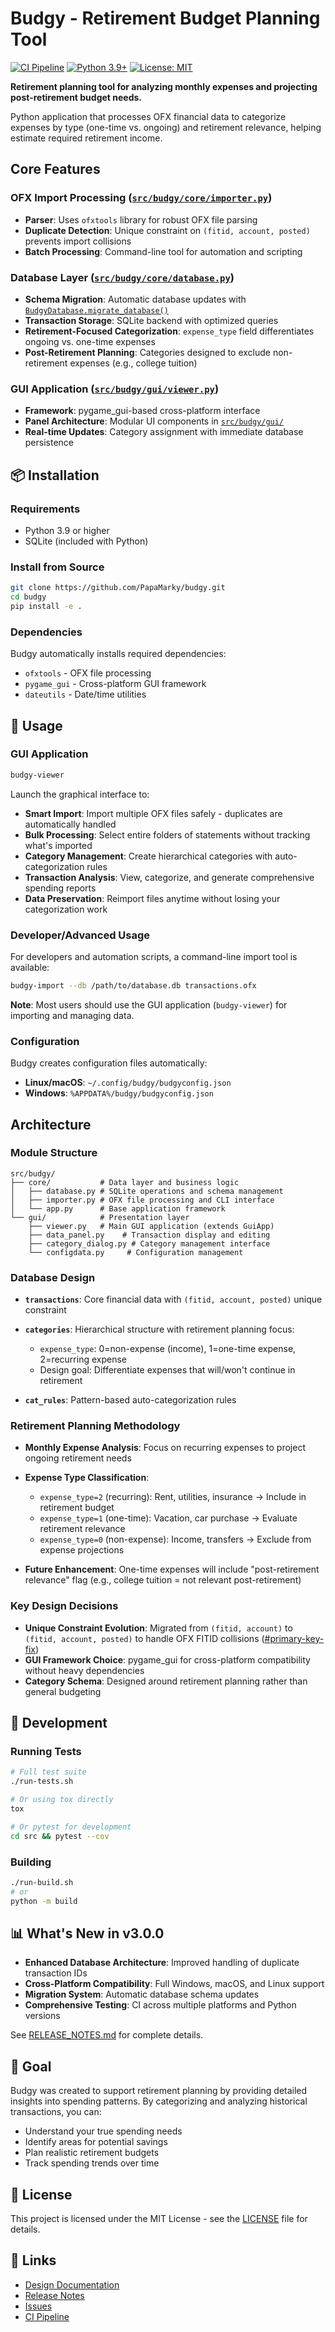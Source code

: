 # Budgy - Retirement Budget Planning Tool

[![CI Pipeline](https://github.com/PapaMarky/budgy/actions/workflows/test.yml/badge.svg)](https://github.com/PapaMarky/budgy/actions/workflows/test.yml)
[![Python 3.9+](https://img.shields.io/badge/python-3.9+-blue.svg)](https://www.python.org/downloads/)
[![License: MIT](https://img.shields.io/badge/License-MIT-yellow.svg)](https://opensource.org/licenses/MIT)

**Retirement planning tool for analyzing monthly expenses and projecting post-retirement budget needs.**

Python application that processes OFX financial data to categorize expenses by type (one-time vs. ongoing) and retirement relevance, helping estimate required retirement income.

## Core Features

### OFX Import Processing ([`src/budgy/core/importer.py`](src/budgy/core/importer.py))

- **Parser**: Uses `ofxtools` library for robust OFX file parsing
- **Duplicate Detection**: Unique constraint on `(fitid, account, posted)` prevents import collisions
- **Batch Processing**: Command-line tool for automation and scripting

### Database Layer ([`src/budgy/core/database.py`](src/budgy/core/database.py))

- **Schema Migration**: Automatic database updates with [`BudgyDatabase.migrate_database()`](src/budgy/core/database.py#L85)
- **Transaction Storage**: SQLite backend with optimized queries
- **Retirement-Focused Categorization**: `expense_type` field differentiates ongoing vs. one-time expenses
- **Post-Retirement Planning**: Categories designed to exclude non-retirement expenses (e.g., college tuition)

### GUI Application ([`src/budgy/gui/viewer.py`](src/budgy/gui/viewer.py))

- **Framework**: pygame_gui-based cross-platform interface
- **Panel Architecture**: Modular UI components in [`src/budgy/gui/`](src/budgy/gui/)
- **Real-time Updates**: Category assignment with immediate database persistence

## 📦 Installation

### Requirements

- Python 3.9 or higher
- SQLite (included with Python)

### Install from Source
```bash
git clone https://github.com/PapaMarky/budgy.git
cd budgy
pip install -e .
```

### Dependencies
Budgy automatically installs required dependencies:

- `ofxtools` - OFX file processing
- `pygame_gui` - Cross-platform GUI framework
- `dateutils` - Date/time utilities

## 🔧 Usage

### GUI Application
```bash
budgy-viewer
```
Launch the graphical interface to:

- **Smart Import**: Import multiple OFX files safely - duplicates are automatically handled
- **Bulk Processing**: Select entire folders of statements without tracking what's imported
- **Category Management**: Create hierarchical categories with auto-categorization rules
- **Transaction Analysis**: View, categorize, and generate comprehensive spending reports
- **Data Preservation**: Reimport files anytime without losing your categorization work

### Developer/Advanced Usage
For developers and automation scripts, a command-line import tool is available:
```bash
budgy-import --db /path/to/database.db transactions.ofx
```
**Note**: Most users should use the GUI application (`budgy-viewer`) for importing and managing data.

### Configuration
Budgy creates configuration files automatically:

- **Linux/macOS**: `~/.config/budgy/budgyconfig.json`
- **Windows**: `%APPDATA%/budgy/budgyconfig.json`

## Architecture

### Module Structure
```
src/budgy/
├── core/           # Data layer and business logic
│   ├── database.py # SQLite operations and schema management
│   ├── importer.py # OFX file processing and CLI interface
│   └── app.py      # Base application framework
└── gui/            # Presentation layer
    ├── viewer.py   # Main GUI application (extends GuiApp)
    ├── data_panel.py    # Transaction display and editing
    ├── category_dialog.py # Category management interface
    └── configdata.py     # Configuration management
```

### Database Design

- **`transactions`**: Core financial data with `(fitid, account, posted)` unique constraint
- **`categories`**: Hierarchical structure with retirement planning focus:

  - `expense_type`: 0=non-expense (income), 1=one-time expense, 2=recurring expense
  - Design goal: Differentiate expenses that will/won't continue in retirement
- **`cat_rules`**: Pattern-based auto-categorization rules

### Retirement Planning Methodology

- **Monthly Expense Analysis**: Focus on recurring expenses to project ongoing retirement needs
- **Expense Type Classification**:

  - `expense_type=2` (recurring): Rent, utilities, insurance → Include in retirement budget
  - `expense_type=1` (one-time): Vacation, car purchase → Evaluate retirement relevance
  - `expense_type=0` (non-expense): Income, transfers → Exclude from expense projections
- **Future Enhancement**: One-time expenses will include "post-retirement relevance" flag (e.g., college tuition = not relevant post-retirement)

### Key Design Decisions

- **Unique Constraint Evolution**: Migrated from `(fitid, account)` to `(fitid, account, posted)` to handle OFX FITID collisions ([#primary-key-fix](test_primary_key_fix.py))
- **GUI Framework Choice**: pygame_gui for cross-platform compatibility without heavy dependencies
- **Category Schema**: Designed around retirement planning rather than general budgeting

## 🧪 Development

### Running Tests
```bash
# Full test suite
./run-tests.sh

# Or using tox directly
tox

# Or pytest for development
cd src && pytest --cov
```

### Building
```bash
./run-build.sh
# or
python -m build
```

## 📊 What's New in v3.0.0

- **Enhanced Database Architecture**: Improved handling of duplicate transaction IDs
- **Cross-Platform Compatibility**: Full Windows, macOS, and Linux support  
- **Migration System**: Automatic database schema updates
- **Comprehensive Testing**: CI across multiple platforms and Python versions

See [RELEASE_NOTES.md](RELEASE_NOTES.md) for complete details.

## 🎯 Goal

Budgy was created to support retirement planning by providing detailed insights into spending patterns. By categorizing and analyzing historical transactions, you can:

- Understand your true spending needs
- Identify areas for potential savings
- Plan realistic retirement budgets
- Track spending trends over time

## 📄 License

This project is licensed under the MIT License - see the [LICENSE](LICENSE) file for details.

## 🔗 Links

- [Design Documentation](docs/BUDGY_UI_Design_Notes.md)
- [Release Notes](RELEASE_NOTES.md)
- [Issues](https://github.com/PapaMarky/budgy/issues)
- [CI Pipeline](https://github.com/PapaMarky/budgy/actions)